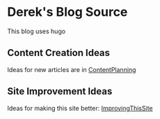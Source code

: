 # Derek's Blog Source

This blog uses hugo

## Content Creation Ideas

Ideas for new articles are in [ContentPlanning](ContentPlanning)

## Site Improvement Ideas

Ideas for making this site better: [ImprovingThisSite](ImprovingThisSite)
